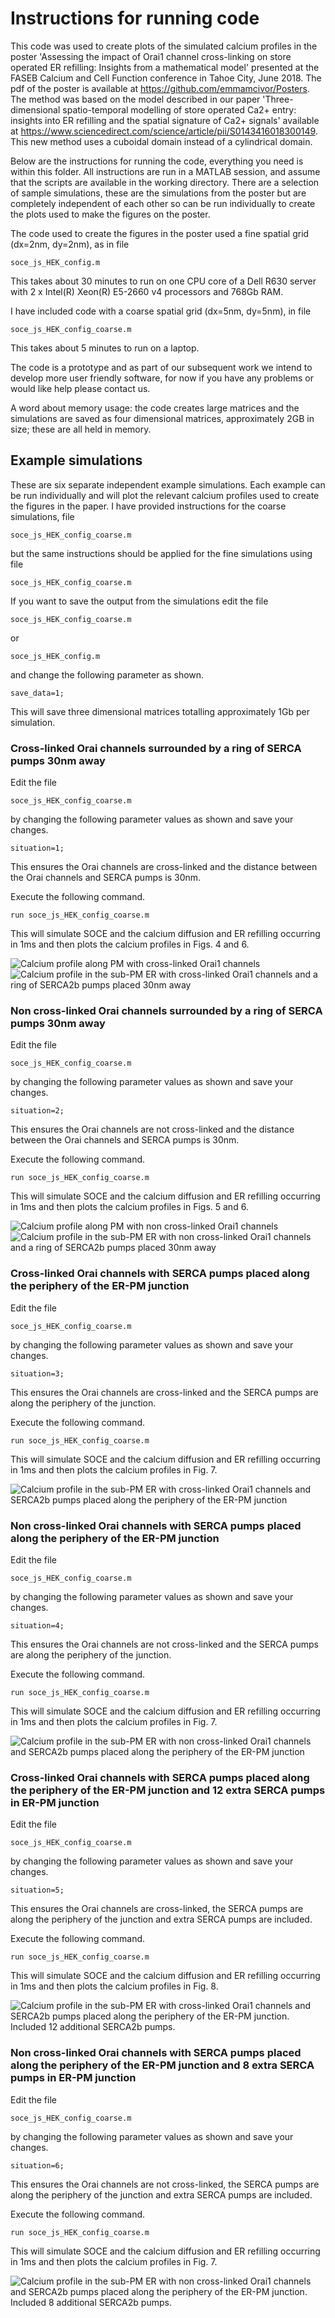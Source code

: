 # Instructions for running code

This code was used to create plots of the simulated calcium profiles in the poster 'Assessing the impact of Orai1 channel cross-linking on store operated ER refilling: Insights from a mathematical model' presented at the FASEB Calcium and Cell Function conference in Tahoe City, June 2018. The pdf of the poster is available at https://github.com/emmamcivor/Posters. The method was based on the model described in our paper 'Three-dimensional spatio-temporal modelling of store operated Ca2+ entry: insights into ER refilling and the spatial signature of Ca2+ signals' available at https://www.sciencedirect.com/science/article/pii/S0143416018300149. This new method uses a cuboidal domain instead of a cylindrical domain.

Below are the instructions for running the code, everything you need is within this folder. 
All instructions are run in a MATLAB session, and assume that the scripts are available in the working directory.
There are a selection of sample simulations, these are the simulations from the poster but are completely independent of each other so can be run individually to create the plots used to make the figures on the poster. 

The code used to create the figures in the poster used a fine spatial grid (dx=2nm, dy=2nm), as in file

	soce_js_HEK_config.m

This takes about 30 minutes to run on one CPU core of a Dell R630 server with 2 x Intel(R) Xeon(R) E5-2660 v4 processors and 768Gb RAM. 

I have included code with a coarse spatial grid (dx=5nm, dy=5nm), in file

	soce_js_HEK_config_coarse.m

This takes about 5 minutes to run on a laptop.

The code is a prototype and as part of our subsequent work we intend to develop more user friendly software, for now if you have any problems or would like help please contact us. 

A word about memory usage: the code creates large matrices and the simulations are saved as four dimensional matrices, approximately 2GB in size; these are all held in memory. 

## Example simulations

These are six separate independent example simulations. Each example can be run individually and will plot the relevant calcium profiles used to create the figures in the paper. I have provided instructions for the coarse simulations, file 

	soce_js_HEK_config_coarse.m

but the same instructions should be applied for the fine simulations using file

	soce_js_HEK_config_coarse.m

If you want to save the output from the simulations edit the file

	soce_js_HEK_config_coarse.m

or 

	soce_js_HEK_config.m

and change the following parameter as shown.

	save_data=1;

This will save three dimensional matrices totalling approximately 1Gb per simulation.

### Cross-linked Orai channels surrounded by a ring of SERCA pumps 30nm away

Edit the file

	soce_js_HEK_config_coarse.m

by changing the following parameter values as shown and save your changes.

	situation=1;

This ensures the Orai channels are cross-linked and the distance between the Orai channels and SERCA pumps is 30nm. 

Execute the following command.

    run soce_js_HEK_config_coarse.m

This will simulate SOCE and the calcium diffusion and ER refilling occurring in 1ms and then plots the calcium profiles in Figs. 4 and 6.

![Calcium profile along PM with cross-linked Orai1 channels](figures/lat_ring_PM.jpg)
![Calcium profile in the sub-PM ER with cross-linked Orai1 channels and a ring of SERCA2b pumps placed 30nm away](figures/lat_ring_ER_refill_short.jpg)

### Non cross-linked Orai channels surrounded by a ring of SERCA pumps 30nm away

Edit the file

    soce_js_HEK_config_coarse.m

by changing the following parameter values as shown and save your changes.

    situation=2;

This ensures the Orai channels are not cross-linked and the distance between the Orai channels and SERCA pumps is 30nm.

Execute the following command.

    run soce_js_HEK_config_coarse.m

This will simulate SOCE and the calcium diffusion and ER refilling occurring in 1ms and then plots the calcium profiles in Figs. 5 and 6.

![Calcium profile along PM with non cross-linked Orai1 channels](figures/nonlat_ring_PM.jpg)
![Calcium profile in the sub-PM ER with non cross-linked Orai1 channels and a ring of SERCA2b pumps placed 30nm away](figures/nonlat_ring_ER_refill_short.jpg)

### Cross-linked Orai channels with SERCA pumps placed along the periphery of the ER-PM junction

Edit the file

    soce_js_HEK_config_coarse.m

by changing the following parameter values as shown and save your changes.

    situation=3;

This ensures the Orai channels are cross-linked and the SERCA pumps are along the periphery of the junction.

Execute the following command.

    run soce_js_HEK_config_coarse.m

This will simulate SOCE and the calcium diffusion and ER refilling occurring in 1ms and then plots the calcium profiles in Fig. 7.

![Calcium profile in the sub-PM ER with cross-linked Orai1 channels and SERCA2b pumps placed along the periphery of the ER-PM junction](figures/lat_peri_ER_refill_short.jpg)

### Non cross-linked Orai channels with SERCA pumps placed along the periphery of the ER-PM junction

Edit the file

    soce_js_HEK_config_coarse.m

by changing the following parameter values as shown and save your changes.

    situation=4;

This ensures the Orai channels are not cross-linked and the SERCA pumps are along the periphery of the junction.

Execute the following command.

    run soce_js_HEK_config_coarse.m

This will simulate SOCE and the calcium diffusion and ER refilling occurring in 1ms and then plots the calcium profiles in Fig. 7.

![Calcium profile in the sub-PM ER with non cross-linked Orai1 channels and SERCA2b pumps placed along the periphery of the ER-PM junction](figures/nonlat_peri_ER_refill_short.jpg)

### Cross-linked Orai channels with SERCA pumps placed along the periphery of the ER-PM junction and 12 extra SERCA pumps in ER-PM junction

Edit the file

    soce_js_HEK_config_coarse.m

by changing the following parameter values as shown and save your changes.

    situation=5;

This ensures the Orai channels are cross-linked, the SERCA pumps are along the periphery of the junction and extra SERCA pumps are included.

Execute the following command.

    run soce_js_HEK_config_coarse.m

This will simulate SOCE and the calcium diffusion and ER refilling occurring in 1ms and then plots the calcium profiles in Fig. 8.

![Calcium profile in the sub-PM ER with cross-linked Orai1 channels and SERCA2b pumps placed along the periphery of the ER-PM junction. Included 12 additional SERCA2b pumps.](figures/lat_peri_sub_z_short_sim_add_SERCA.jpg)


### Non cross-linked Orai channels with SERCA pumps placed along the periphery of the ER-PM junction and 8 extra SERCA pumps in ER-PM junction

Edit the file

    soce_js_HEK_config_coarse.m

by changing the following parameter values as shown and save your changes.

    situation=6;

This ensures the Orai channels are not cross-linked, the SERCA pumps are along the periphery of the junction and extra SERCA pumps are included.

Execute the following command.

    run soce_js_HEK_config_coarse.m

This will simulate SOCE and the calcium diffusion and ER refilling occurring in 1ms and then plots the calcium profiles in Fig. 7.

![Calcium profile in the sub-PM ER with non cross-linked Orai1 channels and SERCA2b pumps placed along the periphery of the ER-PM junction. Included 8 additional SERCA2b pumps.](figures/nonlat_peri_sub_z_short_sim_add_SERCA.jpg)


